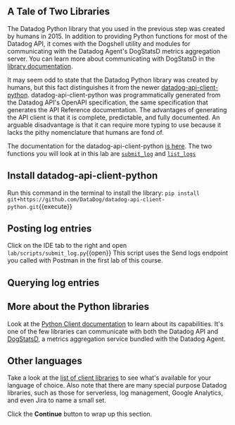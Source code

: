 ## A Tale of Two Libraries
The Datadog Python library that you used in the previous step was created by humans in 2015. In addition to providing Python functions for most of the Datadog API, it comes with the Dogshell utility and modules for communicating with the Datadog Agent's DogStatsD metrics aggregation server. You can learn more about communicating with DogStatsD in the [library documentation](https://github.com/DataDog/datadogpy#dogstatsd).

It may seem odd to state that the Datadog Python library was created by humans, but this fact distinguishes it from the newer [datadog-api-client-python](https://github.com/DataDog/datadog-api-client-python). datadog-api-client-python was programmatically generated from the Datadog API's OpenAPI specification, the same specification that generates the API Reference documentation. The advantages of generating the API client is that it is complete, predictable, and fully documented. An arguable disadvantage is that it can require more typing to use because it lacks the pithy nomenclature that humans are fond of. 

The documentation for the datadog-api-client-python [is here](https://datadog-api-client.readthedocs.io/en/latest/). The two functions you will look at in this lab are [`submit_log`](https://datadog-api-client.readthedocs.io/en/latest/v1/LogsApi/#submit_log) and [`list_logs`](https://datadog-api-client.readthedocs.io/en/latest/v1/LogsApi/#list_logs)

## Install datadog-api-client-python

Run this command in the terminal to install the library: `pip install git+https://github.com/DataDog/datadog-api-client-python.git`{{execute}}

## Posting log entries
Click on the IDE tab to the right and open `lab/scripts/submit_log.py`{{open}} This script uses the Send logs endpoint you called with Postman in the first lab of this course.



## Querying log entries

## More about the Python libraries
Look at the [Python Client documentation](https://datadogpy.readthedocs.io/en/latest/) to learn about its capabilities. It's one of the few libraries can communicate with both the Datadog API and [DogStatsD](https://docs.datadoghq.com/developers/dogstatsd), a metrics aggregation service bundled with the Datadog Agent. 

## Other languages
Take a look at the [list of client libraries](https://docs.datadoghq.com/developers/libraries/) to see what's available for your language of choice. Also note that there are many special purpose Datadog libraries, such as those for serverless, log management, Google Analytics, and even Jira to name a small set. 


Click the **Continue** button to wrap up this section.
